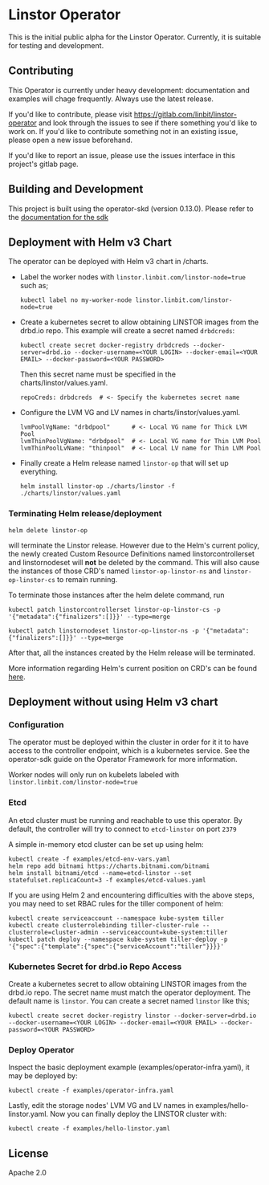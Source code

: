# Linstor Operator

This is the initial public alpha for the Linstor Operator. Currently, it is
suitable for testing and development.

## Contributing

This Operator is currently under heavy development: documentation and examples will chage frequently. 
Always use the latest release.

If you'd like to contribute, please visit https://gitlab.com/linbit/linstor-operator
and look through the issues to see if there something you'd like to work on. If
you'd like to contribute something not in an existing issue, please open a new
issue beforehand.

If you'd like to report an issue, please use the issues interface in this
project's gitlab page.

## Building and Development

This project is built using the operator-skd (version 0.13.0). Please refer to
the [documentation for the sdk](https://github.com/operator-framework/operator-sdk/tree/v0.9.x)

## Deployment with Helm v3 Chart

The operator can be deployed with Helm v3 chart in /charts.
- Label the worker nodes with `linstor.linbit.com/linstor-node=true` such as;
  ```
  kubectl label no my-worker-node linstor.linbit.com/linstor-node=true
  ```

- Create a kubernetes secret to allow obtaining LINSTOR images from the 
  drbd.io repo.  This example will create a secret named `drbdcreds`:
  ```
  kubectl create secret docker-registry drbdcreds --docker-server=drbd.io --docker-username=<YOUR LOGIN> --docker-email=<YOUR EMAIL> --docker-password=<YOUR PASSWORD>
  ```
  Then this secret name must be specified in the charts/linstor/values.yaml.  
  ```
  repoCreds: drbdcreds  # <- Specify the kubernetes secret name
  ```

- Configure the LVM VG and LV names in charts/linstor/values.yaml.
  ```
  lvmPoolVgName: "drbdpool"      # <- Local VG name for Thick LVM Pool
  lvmThinPoolVgName: "drbdpool"  # <- Local VG name for Thin LVM Pool
  lvmThinPoolLvName: "thinpool"  # <- Local LV name for Thin LVM Pool
  ```

- Finally create a Helm release named `linstor-op` that will set up
  everything.
  ```
  helm install linstor-op ./charts/linstor -f ./charts/linstor/values.yaml
  ```
### Terminating Helm release/deployment

```
helm delete linstor-op
```
will terminate the Linstor release.  However due to the Helm's current policy,
the newly created Custom Resource Definitions named linstorcontrollerset and
linstornodeset will __not__ be deleted by the command.  This will also cause
the instances of those CRD's named `linstor-op-linstor-ns` and `linstor-op-linstor-cs`
to remain running.

To terminate those instances after the helm delete command, run
```
kubectl patch linstorcontrollerset linstor-op-linstor-cs -p '{"metadata":{"finalizers":[]}}' --type=merge

kubectl patch linstornodeset linstor-op-linstor-ns -p '{"metadata":{"finalizers":[]}}' --type=merge
```

After that, all the instances created by the Helm release will be terminated.

More information regarding Helm's current position on CRD's can be found
[here](https://helm.sh/docs/topics/chart_best_practices/custom_resource_definitions/#method-1-let-helm-do-it-for-you).

## Deployment without using Helm v3 chart

### Configuration

The operator must be deployed within the cluster in order for it it to have access
to the controller endpoint, which is a kubernetes service. See the operator-sdk
guide on the Operator Framework for more information.

Worker nodes will only run on kubelets labeled with `linstor.linbit.com/linstor-node=true`

### Etcd

An etcd cluster must be running and reachable to use this operator. By default,
the controller will try to connect to `etcd-linstor` on port `2379`

A simple in-memory etcd cluster can be set up using helm:
```
kubectl create -f examples/etcd-env-vars.yaml
helm repo add bitnami https://charts.bitnami.com/bitnami
helm install bitnami/etcd --name=etcd-linstor --set statefulset.replicaCount=3 -f examples/etcd-values.yaml
```

If you are using Helm 2 and encountering difficulties with the above steps, you may need to set RBAC
rules for the tiller component of helm:
```
kubectl create serviceaccount --namespace kube-system tiller
kubectl create clusterrolebinding tiller-cluster-rule --clusterrole=cluster-admin --serviceaccount=kube-system:tiller
kubectl patch deploy --namespace kube-system tiller-deploy -p '{"spec":{"template":{"spec":{"serviceAccount":"tiller"}}}}'
```

### Kubernetes Secret for drbd.io Repo Access

Create a kubernetes secret to allow obtaining LINSTOR images from the
drbd.io repo.  The secret name must match the operator deployment.  The 
default name is `linstor`.  You can create a secret named `linstor` 
like this;
```
kubectl create secret docker-registry linstor --docker-server=drbd.io --docker-username=<YOUR LOGIN> --docker-email=<YOUR EMAIL> --docker-password=<YOUR PASSWORD>
```

### Deploy Operator

Inspect the basic deployment example (examples/operator-infra.yaml), it may be deployed by:
```
kubectl create -f examples/operator-infra.yaml
```
Lastly, edit the storage nodes' LVM VG and LV names in examples/hello-linstor.yaml.  Now you can finally deploy the LINSTOR cluster with:

```
kubectl create -f examples/hello-linstor.yaml
```

## License

Apache 2.0
